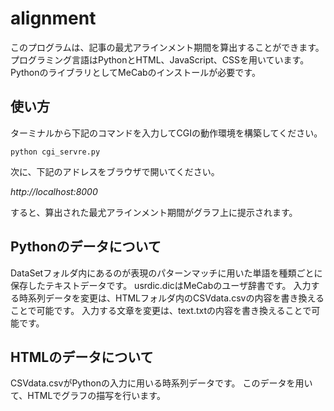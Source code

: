 # alignment

このプログラムは、記事の最尤アラインメント期間を算出することができます。プログラミング言語はPythonとHTML、JavaScript、CSSを用いています。PythonのライブラリとしてMeCabのインストールが必要です。

## 使い方

ターミナルから下記のコマンドを入力してCGIの動作環境を構築してください。

`python cgi_servre.py`

次に、下記のアドレスをブラウザで開いてください。

*http://localhost:8000*

すると、算出された最尤アラインメント期間がグラフ上に提示されます。

## Pythonのデータについて

DataSetフォルダ内にあるのが表現のパターンマッチに用いた単語を種類ごとに保存したテキストデータです。
usrdic.dicはMeCabのユーザ辞書です。
入力する時系列データを変更は、HTMLフォルダ内のCSVdata.csvの内容を書き換えることで可能です。
入力する文章を変更は、text.txtの内容を書き換えることで可能です。

## HTMLのデータについて

CSVdata.csvがPythonの入力に用いる時系列データです。
このデータを用いて、HTMLでグラフの描写を行います。
